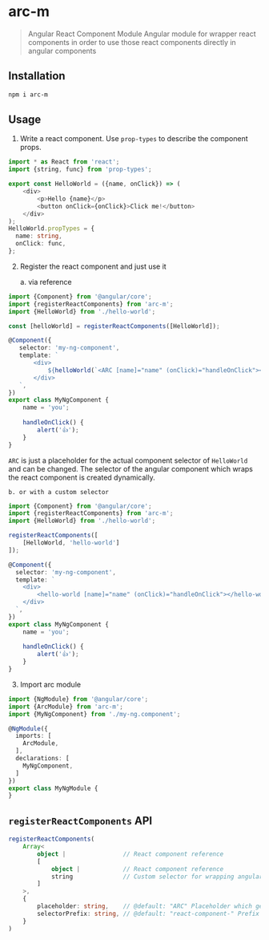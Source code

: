 # arc-m
> Angular React Component Module
> Angular module for wrapper react components in order to use those react components directly in angular components

## Installation
```bash
npm i arc-m
```

## Usage
1. Write a react component. Use `prop-types` to describe the component props.
```typescript jsx
import * as React from 'react';
import {string, func} from 'prop-types';

export const HelloWorld = ({name, onClick}) => (
    <div>
        <p>Hello {name}</p>
        <button onClick={onClick}>Click me!</button>
    </div>
);
HelloWorld.propTypes = {
  name: string,
  onClick: func,
};
```
2. Register the react component and just use it

    a. via reference
```typescript
import {Component} from '@angular/core';
import {registerReactComponents} from 'arc-m';
import {HelloWorld} from './hello-world';

const [helloWorld] = registerReactComponents([HelloWorld]);

@Component({
   selector: 'my-ng-component',
   template: `
       <div>
           ${helloWorld(`<ARC [name]="name" (onClick)="handleOnClick"></ARC>`)}
       </div>
   `,
})
export class MyNgComponent {
    name = 'you';
    
    handleOnClick() {
        alert('👍');
    }
}
```

`ARC` is just a placeholder for the actual component selector of `HelloWorld` and can be changed.
The selector of the angular component which wraps the react component is created dynamically.

    b. or with a custom selector

```typescript
import {Component} from '@angular/core';
import {registerReactComponents} from 'arc-m';
import {HelloWorld} from './hello-world';

registerReactComponents([
    [HelloWorld, 'hello-world']
]);

@Component({
  selector: 'my-ng-component',
  template: `
    <div>
        <hello-world [name]="name" (onClick)="handleOnClick"></hello-world>
    </div>
  `,
})
export class MyNgComponent {
    name = 'you';
    
    handleOnClick() {
        alert('👍');
    }
}
```

3. Import arc module 
```typescript
import {NgModule} from '@angular/core';
import {ArcModule} from 'arc-m';
import {MyNgComponent} from './my-ng.component';

@NgModule({
  imports: [
    ArcModule,
  ],
  declarations: [
    MyNgComponent,
  ]
})
export class MyNgModule {
}
```

## `registerReactComponents` API

````typescript
registerReactComponents(
    Array<
        object |                // React component reference
        [
            object |            // React component reference
            string              // Custom selector for wrapping angular component
        ]
    >,
    {
        placeholder: string,    // @default: "ARC" Placeholder which gets overwritten when template function is called
        selectorPrefix: string, // @default: "react-component-" Prefix of dynamically created selector of angular component
    }
)
```` 